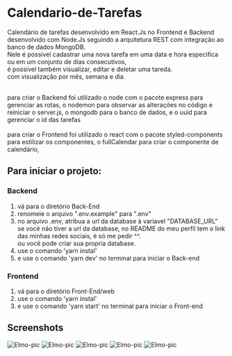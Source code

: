# Calendario-de-Tarefas
Calendário de tarefas desenvolvido em React.Js no Frontend e Backend desenvolvido com Node.Js seguindo a arquitetura REST com integração ao banco de dados MongoDB.</br>
Nele é possivel cadastrar uma nova tarefa em uma data e hora especifica ou em um conjunto de dias consecutivos,</br>
é possivel também visualizar, editar e deletar uma tareda.</br>
com visualização por mês, semana e dia.</br></br>


para criar o Backend foi utilizado o node
com o pacote express para gerenciar as rotas,
o nodemon para observar as alterações no código e reiniciar o server.js,
o mongodb para o banco de dados,
e o uuid para gerenciar o id das tarefas
</br></br>
para criar o Frontend foi utilizado o react 
com o pacote styled-components para estilizar os componentes,
o fullCalendar para criar o componente de calendário,

## Para iniciar o projeto:
### Backend
1. vá para o diretório Back-End 
2. renomeie o arquivo ".env.example" para ".env" 
3. no arquivo .env, atribua a url da database à variavel "DATABASE_URL" </br>
   se você não tiver a url da database, no README do meu perfil tem o link das minhas redes sociais, é só me pedir ^^. </br>
   ou você pode criar sua propria database.
4. use o comando 'yarn instal'
5. e use o comando 'yarn dev' no terminal para iniciar o Back-end

### Frontend
1. vá para o diretório Front-End/web
2. use o comando 'yarn instal'
3. e use o comando 'yarn start' no terminal para iniciar o Front-end

## Screenshots
<img alt="Elmo-pic" src="https://media.discordapp.net/attachments/818979655046266882/1008964232957677608/Screenshot_2022-08-16_at_01-59-26_Task_Calendar.png">
<img alt="Elmo-pic" src="https://media.discordapp.net/attachments/818979655046266882/1008964233284812860/Screenshot_2022-08-16_at_01-59-53_Task_Calendar.png">
<img alt="Elmo-pic" src="https://media.discordapp.net/attachments/818979655046266882/1008964233632944188/Screenshot_2022-08-16_at_02-00-05_Task_Calendar.png">
<img alt="Elmo-pic" src="https://media.discordapp.net/attachments/818979655046266882/1008964233951727706/Screenshot_2022-08-16_at_02-00-15_Task_Calendar.png">
<img alt="Elmo-pic" src="https://media.discordapp.net/attachments/818979655046266882/1008964234266288148/Screenshot_2022-08-16_at_02-00-40_Task_Calendar.png">
